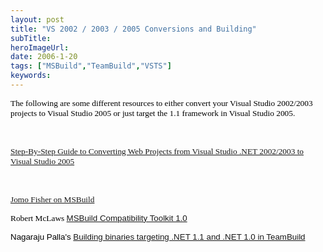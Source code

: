 ```yaml
---
layout: post 
title: "VS 2002 / 2003 / 2005 Conversions and Building"
subTitle: 
heroImageUrl: 
date: 2006-1-20
tags: ["MSBuild","TeamBuild","VSTS"]
keywords: 
---
```


<SPAN style="FONT-SIZE: 10pt; COLOR: blue; FONT-FAMILY: Arial"><FONT face=Verdana color=#000000>The following are some different resources to either convert your Visual Studio 2002/2003 projects to Visual Studio 2005 or just target the 1.1 framework in Visual Studio 2005.</FONT></SPAN>

<SPAN style="FONT-SIZE: 10pt; COLOR: blue; FONT-FAMILY: Arial"></SPAN>&nbsp;

<SPAN style="FONT-SIZE: 10pt; COLOR: blue; FONT-FAMILY: Arial">[<FONT face=Verdana>Step-By-Step Guide to Converting Web Projects from Visual Studio .NET 2002/2003 to Visual Studio 2005</FONT>](http://msdn.microsoft.com/asp.net/default.aspx?pull=/library/en-us/dnaspp/html/webprojectsvs05.asp)</SPAN>

<SPAN style="FONT-SIZE: 10pt; COLOR: blue; FONT-FAMILY: Arial"></SPAN>&nbsp;

<SPAN style="FONT-SIZE: 10pt; COLOR: blue; FONT-FAMILY: Arial"><FONT face=Verdana color=#000000>[Jomo Fisher on MSBuild](http://blogs.msdn.com/jomo_fisher/archive/category/10216.aspx)</FONT></SPAN>

<SPAN style="FONT-SIZE: 10pt; COLOR: blue; FONT-FAMILY: Arial"><FONT color=#800080><SPAN style="FONT-SIZE: 10pt; COLOR: blue; FONT-FAMILY: Arial"><FONT face=Verdana color=#000000>Robert McLaws&nbsp;</FONT></SPAN>[MSBuild Compatibility Toolkit 1.0](http://weblogs.asp.net/rmclaws/archive/0001/01/01/237179.aspx)</FONT></SPAN>

<SPAN style="FONT-SIZE: 10pt; COLOR: blue; FONT-FAMILY: Arial"><FONT color=#000000>Nagaraju Palla's</FONT> [Building binaries targeting .NET 1.1 and .NET 1.0 in TeamBuild](http://blogs.msdn.com/nagarajp/archive/2005/10/26/485368.aspx)</SPAN>